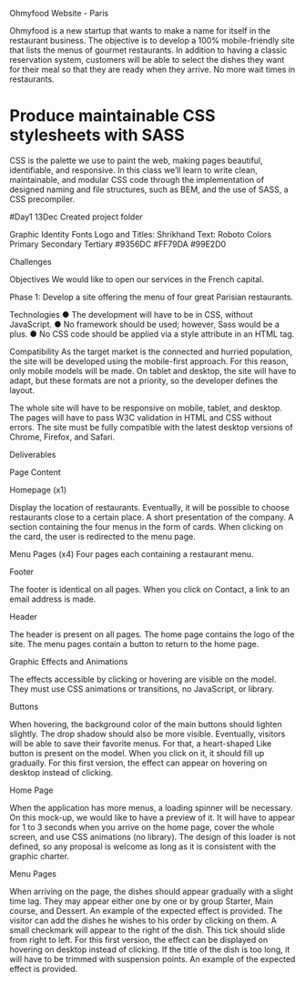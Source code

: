 Ohmyfood Website - Paris

Ohmyfood is a new startup that wants to make a name for itself in the restaurant business. The objective is to develop a 100% mobile-friendly site that lists the menus of gourmet restaurants. In addition to having a classic reservation system, customers will be able to select the dishes they want for their meal so that they are ready when they arrive. No more wait times in restaurants.

# Produce maintainable CSS stylesheets with SASS

CSS is the palette we use to paint the web, making pages beautiful, identifiable, and responsive. In this class we’ll learn to write clean, maintainable, and modular CSS code through the implementation of designed naming and file structures, such as BEM, and the use of SASS, a CSS precompiler.

#Day1 13Dec Created project folder

Graphic Identity
Fonts
Logo and Titles: Shrikhand
Text: Roboto
Colors
Primary Secondary Tertiary
#9356DC #FF79DA #99E2D0

Challenges

Objectives
We would like to open our services in the French capital.

Phase 1: Develop a site offering the menu of four great Parisian restaurants.


Technologies
● The development will have to be in CSS, without JavaScript.
● No framework should be used; however, Sass would be a plus.
● No CSS code should be applied via a style attribute in an HTML tag.


Compatibility
As the target market is the connected and hurried population, the site will be developed
using the mobile-first approach. For this reason, only mobile models will be made.
On tablet and desktop, the site will have to adapt, but these formats are not a priority, so
the developer defines the layout.


The whole site will have to be responsive on mobile, tablet, and desktop.
The pages will have to pass W3C validation in HTML and CSS without errors.
The site must be fully compatible with the latest desktop versions of Chrome,
Firefox, and Safari.



Deliverables

Page Content

Homepage (x1)

Display the location of restaurants. Eventually, it will be possible to choose
restaurants close to a certain place.
A short presentation of the company.
A section containing the four menus in the form of cards. When clicking on the card,
the user is redirected to the menu page.

Menu Pages (x4)
Four pages each containing a restaurant menu.


Footer

The footer is identical on all pages.
When you click on Contact, a link to an email address is made.

Header

The header is present on all pages.
The home page contains the logo of the site.
The menu pages contain a button to return to the home page.





Graphic Effects and Animations

The effects accessible by clicking or hovering are visible on the model. They must use CSS
animations or transitions, no JavaScript, or library.

Buttons

When hovering, the background color of the main buttons should lighten slightly. The
drop shadow should also be more visible.
Eventually, visitors will be able to save their favorite menus. For that, a heart-shaped
Like button is present on the model. When you click on it, it should fill up gradually.
For this first version, the effect can appear on hovering on desktop instead of
clicking.


Home Page

When the application has more menus, a loading spinner will be necessary. On this
mock-up, we would like to have a preview of it. It will have to appear for 1 to 3
seconds when you arrive on the home page, cover the whole screen, and use CSS
animations (no library). The design of this loader is not defined, so any proposal is
welcome as long as it is consistent with the graphic charter.

Menu Pages

When arriving on the page, the dishes should appear gradually with a slight time lag.
They may appear either one by one or by group Starter, Main course, and Dessert.
An example of the expected effect is provided.
The visitor can add the dishes he wishes to his order by clicking on them. A small
checkmark will appear to the right of the dish. This tick should slide from right to left.
For this first version, the effect can be displayed on hovering on desktop instead of
clicking. If the title of the dish is too long, it will have to be trimmed with suspension
points. An example of the expected effect is provided.
